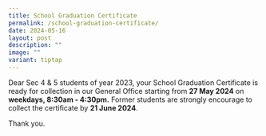 ```yaml
---
title: School Graduation Certificate
permalink: /school-graduation-certificate/
date: 2024-05-16
layout: post
description: ""
image: ""
variant: tiptap
---
```

<p>Dear Sec 4 &amp; 5 students of year 2023, your School Graduation Certificate
is ready for collection in our General Office starting from <strong>27 May 2024</strong> on <strong>weekdays, 8:30am - 4:30pm.</strong> Former
students are strongly encourage to collect the certificate by <strong>21 June 2024</strong>.</p>
<p>Thank you.</p>